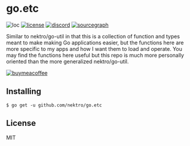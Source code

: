 # go.etc
![loc](https://tokei.rs/b1/github/nektro/go.etc)
[![license](https://img.shields.io/github/license/nektro/go.etc.svg)](https://github.com/nektro/go.etc/blob/master/LICENSE)
[![discord](https://img.shields.io/discord/551971034593755159.svg)](https://discord.gg/P6Y4zQC)
[![sourcegraph](https://sourcegraph.com/github.com/nektro/go.etc/-/badge.svg)](https://sourcegraph.com/github.com/nektro/go.etc?badge)

Similar to nektro/go-util in that this is a collection of function and types meant to make making Go applications easier, but the functions here are more specific to my apps and how I want them to load and operate. You may find the functions here useful but this repo is much more personally oriented than the more generalized nektro/go-util.

[![buymeacoffee](https://www.buymeacoffee.com/assets/img/custom_images/orange_img.png)](https://www.buymeacoffee.com/nektro)

## Installing
```
$ go get -u github.com/nektro/go.etc
```

## License
MIT
